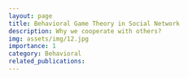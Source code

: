 ```yaml
---
layout: page
title: Behavioral Game Theory in Social Network
description: Why we cooperate with others?
img: assets/img/12.jpg
importance: 1
category: Behavioral
related_publications: 
---
```


